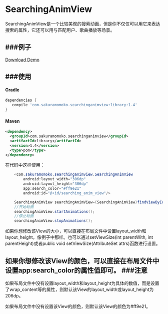 
# SearchingAnimView
SearchingAnimView是一个比较美观的搜索动画，但是你不仅仅可以用它来表达搜索的属性，它还可以用与匹配用户、歌曲播放等场景。

###例子
----

[Download Demo](https://github.com/wangfeihang/SearchingAnimView/blob/master/demo/demo-release.apk)

###使用
----

#### Gradle

```groovy
dependencies {
   compile 'com.sakuramomoko.searchinganimview:library:1.4'
}
```

#### Maven 

```xml
<dependency>
  <groupId>com.sakuramomoko.searchinganimview</groupId>
  <artifactId>library</artifactId>
  <version>1.4</version>
  <type>pom</type>
</dependency>
```

在代码中这样使用：

```java
    <com.sakuramomoko.searchinganimview.SearchingAnimView
        android:layout_width="306dp"
        android:layout_height="306dp"
        app:search_color="#ff9e21"
        android:id="@+id/searching_anim_view"/>
```	

```java
    SearchingAnimView searchingAnimView=(SearchingAnimView)findViewById(R.id.searching_anim_view);
    //开始动画
    searchingAnimView.startAnimations();
    //停止动画
    searchingAnimView.stopAnimations();
```
如果你想修改该View的大小，可以直接在布局文件中设置layout_width和layout_height，像例子中那样。也可以通过setViewSize(int parentWith, int parentHeight)或者public void setViewSize(AttributeSet attrs)函数进行设置。

如果你想修改该View的颜色，可以直接在布局文件中设置app:search_color的属性值即可。
###注意
----
如果布局文件中没有设置layout_width和layout_height为具体的数值，而是设置了wrap_content等的属性，则默认该View的layout_width或layout_height为206dp。

如果布局文件中没有设置该View的颜色，则默认该View的颜色为#ff9e21。
